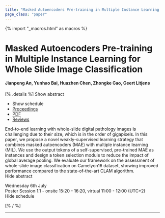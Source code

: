 ```yaml
---
title: "Masked Autoencoders Pre-training in Multiple Instance Learning for Whole Slide Image Classification"
page_class: "paper"
---
```


{% import "_macros.html" as macros %}

# Masked Autoencoders Pre-training in Multiple Instance Learning for Whole Slide Image Classification

#### Jianpeng An, Yunhao Bai, Huazhen Chen, Zhongke Gao, Geert Litjens

[% .details %]
<a class="toggle_visibility" data-selector=".abstract" data-level="3">Show abstract</a>
- <a class="toggle_visibility" data-selector=".schedule" data-level="3">Show schedule</a>
- <a href="">Proceedings</a>
- <a href="https://openreview.net/pdf?id=rV5gzFDn5PF">PDF</a>
- <a href="https://openreview.net/forum?id=rV5gzFDn5PF">Reviews</a>

<p>
    <span class="abstract">
        End-to-end learning with whole-slide digital pathology images is challenging due to their size, which is in the order of gigapixels. In this paper, we propose a novel weakly-supervised learning strategy that combines masked autoencoders (MAE) with multiple instance learning (MIL). We use the output tokens of a self-supervised, pre-trained MAE as instances and design a token selection module to reduce the impact of global average pooling. We evaluate our framework on the assessment of whole-slide image classification on Camelyon16 dataset, showing improved performance compared to the state-of-the-art CLAM algorithm.
        <br>
        <span class="actions"><a class="toggle_visibility" data-level="2">Hide abstract</a></span>
    </span>
</p>

<p>
    <span class="schedule">
        Wednesday 6th July<br>Poster Session 1.1 - onsite 15:20 - 16:20, virtual 11:00 - 12:00 (UTC+2)
        <br>
        <span class="actions"><a class="toggle_visibility" data-level="2">Hide schedule</a></span>
    </span>
</p>

[% / %]


---
<!-- { macros.presentation('', '', 720, 450) } -->
